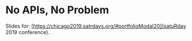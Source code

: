 # No APIs, No Problem

Slides for: [https://chicago2019.satrdays.org/#portfolioModal20](satuRday 2019 conference).
